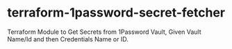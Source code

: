 # terraform-1password-secret-fetcher
 Terraform Module to Get Secrets from 1Password Vault, Given Vault Name/Id and then Credentials Name or ID.
